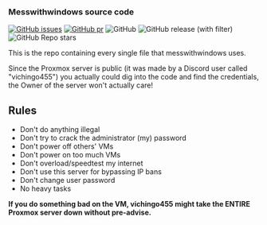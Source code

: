 ### Messwithwindows source code

[![GitHub issues](https://img.shields.io/github/issues/messwithwindows/messwithwindows.github.io?style=flat-square)](https://github.com/messwithwindows/messwithwindows.github.io/issues)
[![GitHub pr](https://img.shields.io/github/issues-pr/messwithwindows/messwithwindows.github.io?style=flat-square)](https://github.com/messwithwindows/messwithwindows.github.io/pulls)
![GitHub](https://img.shields.io/github/license/messwithwindows/messwithwindows.github.io?style=flat-square)
![GitHub release (with filter)](https://img.shields.io/github/v/release/messwithwindows/messwithwindows.github.io?style=flat-square)
![GitHub Repo stars](https://img.shields.io/github/stars/messwithwindows/messwithwindows.github.io?style=flat-square)

This is the repo containing every single file that messwithwindows uses.

Since the Proxmox server is public (it was made by a Discord user called "vichingo455") you actually could dig into the code and find the credentials, the Owner of the server won't actually care!

## Rules
- Don't do anything illegal
- Don't try to crack the administrator (my) password
- Don't power off others' VMs
- Don't power on too much VMs
- Don't overload/speedtest my internet
- Don't use this server for bypassing IP bans
- Don't change user password
- No heavy tasks

**If you do something bad on the VM, vichingo455 might take the ENTIRE Proxmox server down without pre-advise.**
